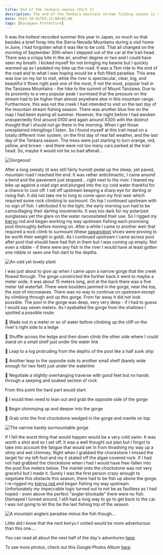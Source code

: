 ```yaml
---
title: End of the tenkara season (Part I)
description: The end of the Tenkara mountain stream fishing season is September 30. So, I braved the madness to find some trout on the last day of the season...
date: 2015-10-01T03:13:00+02:00
tags: [Kanagawa Prefecture]
---
```

<div class="text-lg mt-2">
<p class="mb-2">It was the hottest recorded summer this year in Japan, so much so that besides a brief foray into the Sierra Nevada Mountains during a visit home in June, I had forgotten what it was like to be cold. That all changed on the morning of September 30th when I stepped out of the car at the trail-head. There was a crispy bite in the air, another degree or two and I could have seen my breath. I kicked myself for not bringing my beanie but I quickly warmed up as I pedaled my bike up the road. It was a 7km ride to the end of the road and to what I was hoping would be a fish filled paradise. This area was low on my list to visit, while the river is spectacular, clear, big, and beautiful it flows right past one of the most, if not the most, popular trail in the Tanzawa Mountains - the hike to the summit of Mount Tanzawa. Due to its proximity to a very popular peak I surmised that the pressure on the stream had to be higher than almost anywhere else in this mountain range. Furthermore, this was not the creek I had intended to visit on the last day of the mountain stream fishing season. There was another blue line on the map I had been eyeing all summer. However, the night before I had awoken unexpectedly first around 0100 and again around 0300 with the distinct thought that I should not go there in the morning. When I get those unexplained inkinglings I listen. So I found myself at this trail-head on a totally different river system, on the first day of real fall weather, and the last day of the Tenkara season. The trees were just starting to turn orange, red, yellow, and brown - and there were not too many cars parked at the trail-head. So, maybe it would not be so bad afterall...</p>

<img class="w-8/12 rounded-lg shadow-lg mx-auto" src="https://fallfish-tenkara-images.s3-us-west-1.amazonaws.com/FfT+-+End+of+Season/tanzawa+mountains-japan-tenkara-landscape.JPG" alt="Gorgeous!" />

<p class="mt-2 mb-2">After a long sweaty (it was still fairly humid) pedal up the steep, yet paved, mountain road I reached the end. It was rather anticlimactic, I came around a bend and the pavement just stopped... right next to the river. I leaned my bike up against a road sign and plunged into the icy cold water thankful for a chance to cool off. I set off upstream keeping a sharp eye for darting or rising fish. It did not take me to long to come upon my first weir which required some rock climbing to surmount. On top I continued upstream with no sign of fish. I attributed it to the light, the early morning sun had to be camouflaging their darting movements. It was too dark for my polarized sunglasses yet the glare on the water necessitated their use. So I rigged my <a href="https://www.fallfishtenkara.com/my-tenkara-rods/" target="_blank" rel="noopener noreferrer" class="text-red-500 hover:bg-red-500 hover:text-white">kieryu</a> rod and began working my way upstream fishing each promising pool thoroughly before moving on. After a while I came to another weir that required a rock climb to surmount (these <a href="https://www.fallfishtenkara.com/sawanobori-stream-climbing-shoes/" target="_blank" rel="noopener noreferrer" class="text-red-500 hover:bg-red-500 hover:text-white">sawanobori</a> shoes were proving to be worth their weight in gold). As I continued upstream I came across pool after pool that should have had fish in them but I was coming up empty. Not even a nibble - if there were any fish in the river I would have at least gotten one nibble or seen one fish dart to the depths.</p>

<img class="w-8/12 rounded-lg shadow-lg mx-auto" src="https://fallfish-tenkara-images.s3-us-west-1.amazonaws.com/FfT+-+End+of+Season/tanzawa+mountains-japan-tenkara-strange+plant.JPG" alt="An odd yet lovely plant" />

<p class="mt-2 mb-2">I was just about to give up when I came upon a narrow gorge that the creek flowed through. The gorge constricted the further back it went to maybe a meter wide, it was about 15 meters long, and at the back there was a five meter tall waterfall. There were boulders jammed in the gorge, near the top, the size of microwaves. There was no way to continue on upstream except by climbing through and up this gorge. From far away it did not look possible. The pool in the gorge was deep, very very deep - if I had to guess I would say seven meters. As I eyeballed the gorge from the shallows I spotted a possible route:</p>

<p class="mt-2 mb-2 pl-4"><span role="img" aria-label=“pushpin emoji”>&#128205;</span> Wade out in a meter or so of water before climbing up the cliff on the river's right side to a ledge</p>
<p class="mt-2 mb-2 pl-4"><span role="img" aria-label=“pushpin emoji”>&#128205;</span> Shuffle across the ledge and then down climb the other side where I could stand on a small shelf just under the water line</p>
<p class="mt-2 mb-2 pl-4"><span role="img" aria-label=“pushpin emoji”>&#128205;</span> Leap to a log protruding from the depths of the pool like a half sunk ship</p>
<p class="mt-2 mb-2 pl-4"><span role="img" aria-label=“pushpin emoji”>&#128205;</span> Another leap to the opposite side to another small shelf (barely wide enough for two feet) just under the waterline</p>
<p class="mt-2 mb-2 pl-4"><span role="img" aria-label=“pushpin emoji”>&#128205;</span> Negotiate a slightly overhanging traverse with good feet but no hands through a seeping and soaked section of rock</p>

From this point the hard part would start:

<p class="mt-2 mb-2 pl-4"><span role="img" aria-label=“pushpin emoji”>&#128205;</span> I would then need to lean out and grab the opposite side of the gorge</p>
<p class="mt-2 mb-2 pl-4"><span role="img" aria-label=“pushpin emoji”>&#128205;</span> Begin shimmying up and deeper into the gorge</p>
<p class="mt-2 mb-2 pl-4"><span role="img" aria-label=“pushpin emoji”>&#128205;</span> Grab onto the first chockstone wedged in the gorge and mantle on top</p>


<img class="w-8/12 rounded-lg shadow-lg mx-auto" src="https://fallfish-tenkara-images.s3-us-west-1.amazonaws.com/FfT+-+End+of+Season/tanzawa+mountains-japan-tenkara-gorge.JPG" alt="The narrow barely surmountable gorge" />

<p class="mt-2 mb-2">If I fell the worst thing that would happen would be a very cold swim. It was worth a shot and so I set off. It was a well thought out plan but I forgot to take into account the fatigue that would set in from thrashing my way up a slimy and wet chimney. Right when I grabbed the chockstone I missed the target for my left foot and my it skated off the algae covered rock. If I had not had grabbed the chockstone when I had I would have free-fallen into the pool five meters below. The mantel onto the chockstone was not very graceful but I made it. Surely I was the first person crazy enough to negotiate this obstacle this season, there had to be fish up above the gorge. I re-rigged my <a href="https://www.fallfishtenkara.com/my-tenkara-rods/" target="_blank" rel="noopener noreferrer" class="text-red-500 hover:bg-red-500 hover:text-white">kieryu rod </a>and began fishing my way upstream. Unfortunately my impeccable logic turned out to not be as faultless as I had hoped - even above the perfect "angler blockade" there were no fish. Dismayed I turned around, I still had a long way to go to get back to the car. I was not going to let this be the last fishing trip of the season.</p>

<img class="w-8/12 rounded-lg shadow-lg mx-auto" src="https://fallfish-tenkara-images.s3-us-west-1.amazonaws.com/FfT+-+End+of+Season/tanzawa+mountains-japan-tenkara-water+everywhere.JPG" alt="A mountain anglers paradise minus the fish though..." />

<p class="mt-2 mb-2">Little did I know that the next keiryu I visited would be more adventurous than this one....</p>

<p class="mt-2 mb-2">You can read all about the next half of the day's adventures <a href="https://www.fallfishtenkara.com/bear-creek-part-ii/" target="_blank" rel="noopener noreferrer" class="text-red-500 hover:bg-red-500 hover:text-white">here</a>.</p>

<p class="mt-2 mb-2 italic text-center font-semibold text-gray-400">To see more photos, check out this Google Photos Album <a href="https://photos.app.goo.gl/dPiAQznmorHUs7JA9" target="_blank" rel="noopener" class="text-red-500 hover:bg-red-500 hover:text-white">here</a>.</p>
</div>